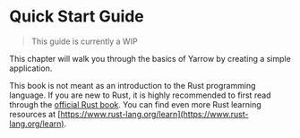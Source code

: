 # Quick Start Guide

> This guide is currently a WIP

This chapter will walk you through the basics of Yarrow by creating a simple application.

This book is not meant as an introduction to the Rust programming language. If you are new to Rust, it is highly recommended to first read through the [official Rust book](https://doc.rust-lang.org/book/). You can find even more Rust learning resources at [https://www.rust-lang.org/learn](https://www.rust-lang.org/learn).